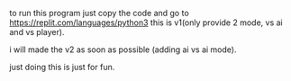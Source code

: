 to run this program just copy the code and go to https://replit.com/languages/python3
this is v1(only provide 2 mode, vs ai and vs player).

i will made the v2 as soon as possible (adding ai vs ai mode).

just doing this is just for fun.
